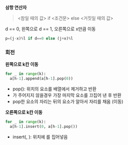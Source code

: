 **삼항 연산자**

> <참일 때의 값> if <조건문> else <거짓일 때의 값>

d == 0, 왼쪽으로
d == 1, 오른쪽으로
x만큼 이동

```py
p=(j-x)%l if d==0 else (j+x)%l
```

### 회전

**왼쪽으로 k칸 이동**

```py
for _ in range(k):
  a[h-1].append(a[h-1].pop(0))
```

- pop(<index>): <index> 위치의 요소를 배열에서 제거하고 반환
- <index>가 주어지지 않을경우 가장 마지막 요소를 끄집어 낸 후 반환
- pop한 요소의 자리는 뒤의 요소가 알아서 자리를 채움 (이동)

**오른쪽으로 k칸 이동**

```py
for _ in range(k):
  a[h-1].insert(0, a[h-1].pop())
```

- insert(<index>, <value>): <index> 위치에 <value>를 집어넣음
